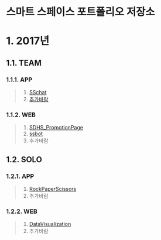 스마트 스페이스 포트폴리오 저장소
==========
# 1. 2017년
## 1.1. TEAM
### 1.1.1. APP
> 1. [SSchat](https://github.com/Mintdot/SSchat)
> 2. [추가바람](https://github.com/Mintdot/SSPortfolio/edit/master/README.md)
### 1.1.2. WEB
> 1. [SDHS_PromotionPage](https://github.com/Mintdot/SDHS_PromotionPage)
> 2. [ssbot](https://github.com/Mintdot/ssbot)
> 3. 추가바람

## 1.2. SOLO
### 1.2.1. APP
> 1. [RockPaperScissors](https://github.com/Mintdot/RockPaperScissors)
> 2. 추가바람

### 1.2.2. WEB
> 1. [DataVisualization](https://github.com/Mintdot/DataVisualizatione)
> 2. 추가바람
